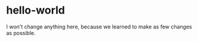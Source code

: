 # hello-world

I won't change anything here, because we learned to make as few changes as possible.
